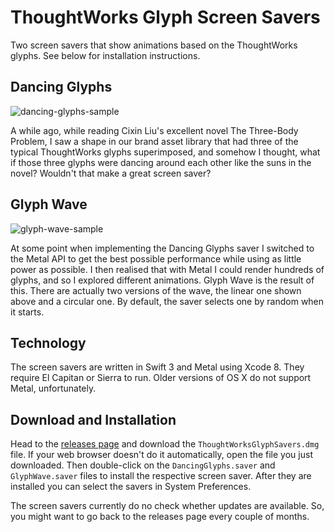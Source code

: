 # ThoughtWorks Glyph Screen Savers

Two screen savers that show animations based on the ThoughtWorks glyphs. See below for installation instructions.


## Dancing Glyphs

![dancing-glyphs-sample](https://cloud.githubusercontent.com/assets/954026/17986355/81cb49ce-6b1a-11e6-9ca7-14204b725a2c.gif)

A while ago, while reading Cixin Liu's excellent novel The Three-Body Problem, I saw a shape in our brand asset library that had three of the typical ThoughtWorks glyphs superimposed, and somehow I thought, what if those three glyphs were dancing around each other like the suns in the novel? Wouldn't that make a great screen saver? 


## Glyph Wave

![glyph-wave-sample](https://cloud.githubusercontent.com/assets/954026/19091623/aa2b4db4-8a83-11e6-81e8-d356d4b09305.gif)

At some point when implementing the Dancing Glyphs saver I switched to the Metal API to get the best possible performance while using as little power as possible. I then realised that with Metal I could render hundreds of glyphs, and so I explored different animations. Glyph Wave is the result of this. There are actually two versions of the wave, the linear one shown above and a circular one. By default, the saver selects one by random when it starts.


## Technology

The screen savers are written in Swift 3 and Metal using Xcode 8. They require El Capitan or Sierra to run. Older versions of OS X do not support Metal, unfortunately.


## Download and Installation

Head to the [releases page](https://github.com/thoughtworks/dancing-glyphs/releases) and download the `ThoughtWorksGlyphSavers.dmg` file. If your web browser doesn't do it automatically, open the file you just downloaded. Then double-click on the `DancingGlyphs.saver` and `GlyphWave.saver` files to install the respective screen saver. After they are installed you can select the savers in System Preferences. 

The screen savers currently do no check whether updates are available. So, you might want to go back to the releases page every couple of months.

